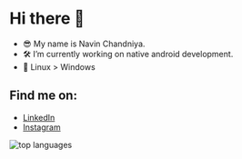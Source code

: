 # Hi there 👋

* 😎 My name is Navin Chandniya.
* 🛠️ I’m currently working on native android development.
* 🐧 Linux > Windows

## Find me on:
* [LinkedIn](https://www.linkedin.com/in/navinchandniya)
* [Instagram](https://www.instagram.com/ultranvn)

![top languages](https://github-readme-stats.vercel.app/api/top-langs/?username=navinc22&layout=compact&theme=dark)

